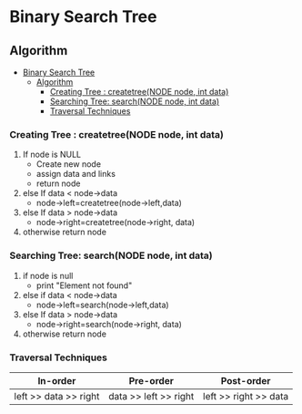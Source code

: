 # Binary Search Tree

## Algorithm


- [Binary Search Tree](#binary-search-tree)
  - [Algorithm](#algorithm)
    - [Creating Tree : createtree(NODE node, int data)](#creating-tree--createtreenode-node-int-data)
    - [Searching Tree: search(NODE node, int data)](#searching-tree-searchnode-node-int-data)
    - [Traversal Techniques](#traversal-techniques)

### Creating Tree : createtree(NODE node, int data)
1. If node is NULL
    -  Create new node
    -  assign data and links
    -  return node
2. else If data < node->data
   - node->left=createtree(node->left,data)
3. else If data > node->data
   - node->right=createtree(node->right, data)
4. otherwise return node

### Searching Tree: search(NODE node, int data)
1. if node is null
   - print "Element not found"
2. else if data < node->data
   - node->left=search(node->left,data)
3. else If data > node->data
   - node->right=search(node->right, data)
4. otherwise return node


### Traversal Techniques
| In-order  | Pre-order  | Post-order |
|---|---|---|
| left >> data >> right  | data >> left >> right  | left >> right >> data  |


